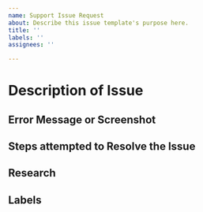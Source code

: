 ```yaml
---
name: Support Issue Request
about: Describe this issue template's purpose here.
title: ''
labels: ''
assignees: ''

---
```


# Description of Issue


## Error Message or Screenshot


## Steps attempted to Resolve the Issue


## Research

## Labels
